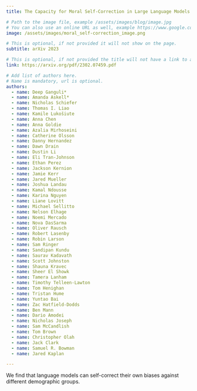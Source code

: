 ```yaml
---
title: The Capacity for Moral Self-Correction in Large Language Models

# Path to the image file, example /assets/images/blog/image.jpg
# You can also use an online URL as well, example https://www.google.com/image.jpg
image: /assets/images/moral_self-correction_image.png

# This is optional, if not provided it will not show on the page.
subtitle: arXiv 2023

# This is optional, if not provided the title will not have a link to anywhere
link: https://arxiv.org/pdf/2302.07459.pdf

# Add list of authors here.
# Name is mandatory, url is optional.
authors:
  - name: Deep Ganguli* 
  - name: Amanda Askell*
  - name: Nicholas Schiefer
  - name: Thomas I. Liao
  - name: Kamile Lukošiute
  - name: Anna Chen
  - name: Anna Goldie
  - name: Azalia Mirhoseini
  - name: Catherine Olsson
  - name: Danny Hernandez
  - name: Dawn Drain
  - name: Dustin Li
  - name: Eli Tran-Johnson
  - name: Ethan Perez
  - name: Jackson Kernion
  - name: Jamie Kerr
  - name: Jared Mueller
  - name: Joshua Landau
  - name: Kamal Ndousse
  - name: Karina Nguyen
  - name: Liane Lovitt
  - name: Michael Sellitto
  - name: Nelson Elhage
  - name: Noemi Mercado
  - name: Nova DasSarma
  - name: Oliver Rausch
  - name: Robert Lasenby
  - name: Robin Larson
  - name: Sam Ringer
  - name: Sandipan Kundu
  - name: Saurav Kadavath
  - name: Scott Johnston
  - name: Shauna Kravec
  - name: Sheer El Showk
  - name: Tamera Lanham
  - name: Timothy Telleen-Lawton
  - name: Tom Henighan
  - name: Tristan Hume
  - name: Yuntao Bai
  - name: Zac Hatfield-Dodds
  - name: Ben Mann
  - name: Dario Amodei
  - name: Nicholas Joseph
  - name: Sam McCandlish
  - name: Tom Brown
  - name: Christopher Olah
  - name: Jack Clark
  - name: Samuel R. Bowman
  - name: Jared Kaplan

---
```


<!--Abstract-->

We find that language models can self-correct their own biases against different demographic groups.
